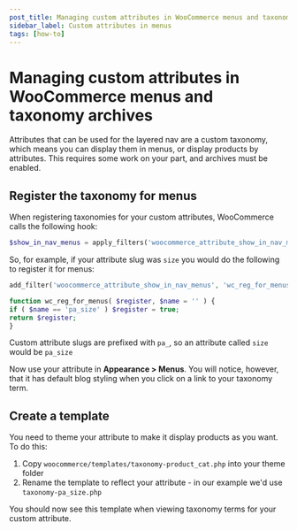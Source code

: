 ```yaml
---
post_title: Managing custom attributes in WooCommerce menus and taxonomy archives
sidebar_label: Custom attributes in menus
tags: [how-to]
---
```


# Managing custom attributes in WooCommerce menus and taxonomy archives

Attributes that can be used for the layered nav are a custom taxonomy, which means you can display them in menus, or display products by attributes. This requires some work on your part, and archives must be enabled.

## Register the taxonomy for menus

When registering taxonomies for your custom attributes, WooCommerce calls the following hook:

```php
$show_in_nav_menus = apply_filters('woocommerce_attribute_show_in_nav_menus', false, $name);
```

So, for example, if your attribute slug was `size` you would do the following to register it for menus:

```php
add_filter('woocommerce_attribute_show_in_nav_menus', 'wc_reg_for_menus', 1, 2);

function wc_reg_for_menus( $register, $name = '' ) {
if ( $name == 'pa_size' ) $register = true;
return $register;
}
```

Custom attribute slugs are prefixed with `pa_`, so an attribute called `size` would be `pa_size`

Now use your attribute in  **Appearance > Menus**. You will notice, however, that it has default blog styling when you click on a link to your taxonomy term.

## Create a template

You need to theme your attribute to make it display products as you want. To do this:

1.  Copy `woocommerce/templates/taxonomy-product_cat.php` into your theme folder
2.  Rename the template to reflect your attribute - in our example we'd use `taxonomy-pa_size.php`

You should now see this template when viewing taxonomy terms for your custom attribute.
